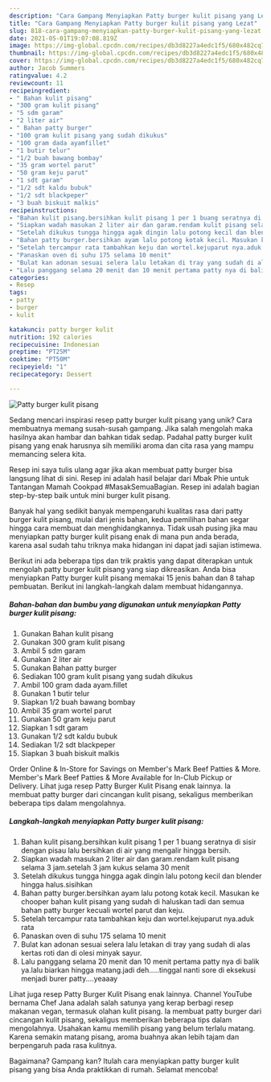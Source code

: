 ```yaml
---
description: "Cara Gampang Menyiapkan Patty burger kulit pisang yang Lezat"
title: "Cara Gampang Menyiapkan Patty burger kulit pisang yang Lezat"
slug: 818-cara-gampang-menyiapkan-patty-burger-kulit-pisang-yang-lezat
date: 2021-05-01T19:07:08.819Z
image: https://img-global.cpcdn.com/recipes/db3d8227a4edc1f5/680x482cq70/patty-burger-kulit-pisang-foto-resep-utama.jpg
thumbnail: https://img-global.cpcdn.com/recipes/db3d8227a4edc1f5/680x482cq70/patty-burger-kulit-pisang-foto-resep-utama.jpg
cover: https://img-global.cpcdn.com/recipes/db3d8227a4edc1f5/680x482cq70/patty-burger-kulit-pisang-foto-resep-utama.jpg
author: Jacob Summers
ratingvalue: 4.2
reviewcount: 11
recipeingredient:
- " Bahan kulit pisang"
- "300 gram kulit pisang"
- "5 sdm garam"
- "2 liter air"
- " Bahan patty burger"
- "100 gram kulit pisang yang sudah dikukus"
- "100 gram dada ayamfillet"
- "1 butir telur"
- "1/2 buah bawang bombay"
- "35 gram wortel parut"
- "50 gram keju parut"
- "1 sdt garam"
- "1/2 sdt kaldu bubuk"
- "1/2 sdt blackpeper"
- "3 buah biskuit malkis"
recipeinstructions:
- "Bahan kulit pisang.bersihkan kulit pisang 1 per 1 buang seratnya di sisir dengan pisau lalu bersihkan di air yang mengalir hingga bersih."
- "Siapkan wadah masukan 2 liter air dan garam.rendam kulit pisang selama 3 jam.setelah 3 jam kukus selama 30 menit"
- "Setelah dikukus tungga hingga agak dingin lalu potong kecil dan blender hingga halus.sisihkan"
- "Bahan patty burger.bersihkan ayam lalu potong kotak kecil. Masukan ke chooper bahan kulit pisang yang sudah di haluskan tadi dan semua bahan patty burger kecuali wortel parut dan keju."
- "Setelah tercampur rata tambahkan keju dan wortel.kejuparut nya.aduk rata"
- "Panaskan oven di suhu 175 selama 10 menit"
- "Bulat kan adonan sesuai selera lalu letakan di tray yang sudah di alas kertas roti dan di olesi minyak sayur."
- "Lalu panggang selama 20 menit dan 10 menit pertama patty nya di balik ya.lalu biarkan hingga matang.jadi deh.....tinggal nanti sore di eksekusi menjadi burer patty....yeaaay"
categories:
- Resep
tags:
- patty
- burger
- kulit

katakunci: patty burger kulit 
nutrition: 192 calories
recipecuisine: Indonesian
preptime: "PT25M"
cooktime: "PT50M"
recipeyield: "1"
recipecategory: Dessert

---
```



![Patty burger kulit pisang](https://img-global.cpcdn.com/recipes/db3d8227a4edc1f5/680x482cq70/patty-burger-kulit-pisang-foto-resep-utama.jpg)

Sedang mencari inspirasi resep patty burger kulit pisang yang unik? Cara membuatnya memang susah-susah gampang. Jika salah mengolah maka hasilnya akan hambar dan bahkan tidak sedap. Padahal patty burger kulit pisang yang enak harusnya sih memiliki aroma dan cita rasa yang mampu memancing selera kita.

Resep ini saya tulis ulang agar jika akan membuat patty burger bisa langsung lihat di sini. Resep ini adalah hasil belajar dari Mbak Phie untuk Tantangan Mamah Cookpad #MasakSemuaBagian. Resep ini adalah bagian step-by-step baik untuk mini burger kulit pisang.

Banyak hal yang sedikit banyak mempengaruhi kualitas rasa dari patty burger kulit pisang, mulai dari jenis bahan, kedua pemilihan bahan segar hingga cara membuat dan menghidangkannya. Tidak usah pusing jika mau menyiapkan patty burger kulit pisang enak di mana pun anda berada, karena asal sudah tahu triknya maka hidangan ini dapat jadi sajian istimewa.


Berikut ini ada beberapa tips dan trik praktis yang dapat diterapkan untuk mengolah patty burger kulit pisang yang siap dikreasikan. Anda bisa menyiapkan Patty burger kulit pisang memakai 15 jenis bahan dan 8 tahap pembuatan. Berikut ini langkah-langkah dalam membuat hidangannya.

<!--inarticleads1-->

##### Bahan-bahan dan bumbu yang digunakan untuk menyiapkan Patty burger kulit pisang:

1. Gunakan  Bahan kulit pisang
1. Gunakan 300 gram kulit pisang
1. Ambil 5 sdm garam
1. Gunakan 2 liter air
1. Gunakan  Bahan patty burger
1. Sediakan 100 gram kulit pisang yang sudah dikukus
1. Ambil 100 gram dada ayam.fillet
1. Gunakan 1 butir telur
1. Siapkan 1/2 buah bawang bombay
1. Ambil 35 gram wortel parut
1. Gunakan 50 gram keju parut
1. Siapkan 1 sdt garam
1. Gunakan 1/2 sdt kaldu bubuk
1. Sediakan 1/2 sdt blackpeper
1. Siapkan 3 buah biskuit malkis


Order Online &amp; In-Store for Savings on Member&#39;s Mark Beef Patties &amp; More. Member&#39;s Mark Beef Patties &amp; More Available for In-Club Pickup or Delivery. Lihat juga resep Patty Burger Kulit Pisang enak lainnya. Ia membuat patty burger dari cincangan kulit pisang, sekaligus memberikan beberapa tips dalam mengolahnya. 

<!--inarticleads2-->

##### Langkah-langkah menyiapkan Patty burger kulit pisang:

1. Bahan kulit pisang.bersihkan kulit pisang 1 per 1 buang seratnya di sisir dengan pisau lalu bersihkan di air yang mengalir hingga bersih.
1. Siapkan wadah masukan 2 liter air dan garam.rendam kulit pisang selama 3 jam.setelah 3 jam kukus selama 30 menit
1. Setelah dikukus tungga hingga agak dingin lalu potong kecil dan blender hingga halus.sisihkan
1. Bahan patty burger.bersihkan ayam lalu potong kotak kecil. Masukan ke chooper bahan kulit pisang yang sudah di haluskan tadi dan semua bahan patty burger kecuali wortel parut dan keju.
1. Setelah tercampur rata tambahkan keju dan wortel.kejuparut nya.aduk rata
1. Panaskan oven di suhu 175 selama 10 menit
1. Bulat kan adonan sesuai selera lalu letakan di tray yang sudah di alas kertas roti dan di olesi minyak sayur.
1. Lalu panggang selama 20 menit dan 10 menit pertama patty nya di balik ya.lalu biarkan hingga matang.jadi deh.....tinggal nanti sore di eksekusi menjadi burer patty....yeaaay


Lihat juga resep Patty Burger Kulit Pisang enak lainnya. Channel YouTube bernama Chef Jana adalah salah satunya yang kerap berbagi resep makanan vegan, termasuk olahan kulit pisang. Ia membuat patty burger dari cincangan kulit pisang, sekaligus memberikan beberapa tips dalam mengolahnya. Usahakan kamu memilih pisang yang belum terlalu matang. Karena semakin matang pisang, aroma buahnya akan lebih tajam dan berpengaruh pada rasa kulitnya. 

Bagaimana? Gampang kan? Itulah cara menyiapkan patty burger kulit pisang yang bisa Anda praktikkan di rumah. Selamat mencoba!
